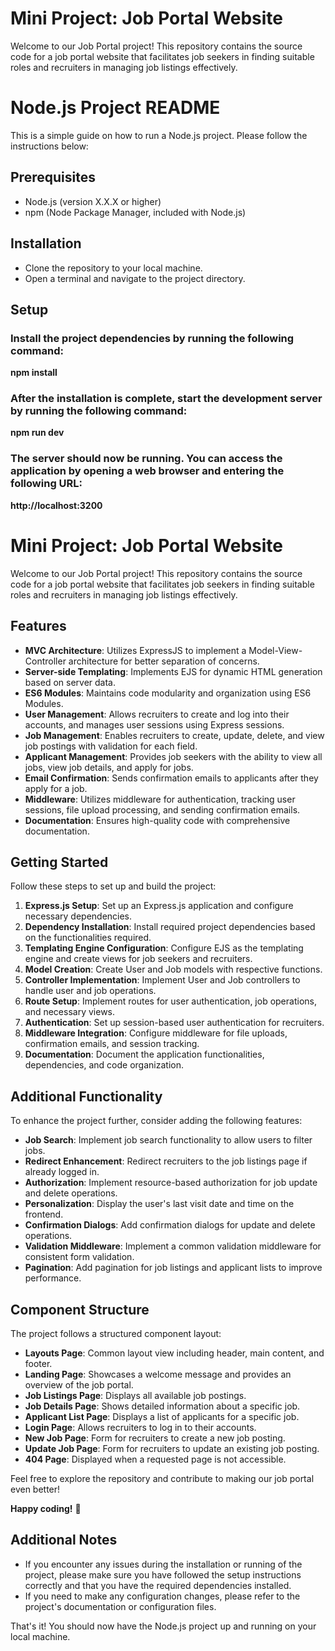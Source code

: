 # Mini Project: Job Portal Website

Welcome to our Job Portal project! This repository contains the source code for a job portal website that facilitates job seekers in finding suitable roles and recruiters in managing job listings effectively.


# Node.js Project README

This is a simple guide on how to run a Node.js project. Please follow the instructions below:

## Prerequisites

- Node.js (version X.X.X or higher)
- npm (Node Package Manager, included with Node.js)

## Installation

- Clone the repository to your local machine.
- Open a terminal and navigate to the project directory.

## Setup

### Install the project dependencies by running the following command:

**npm install**

### After the installation is complete, start the development server by running the following command:

**npm run dev**

### The server should now be running. You can access the application by opening a web browser and entering the following URL:

**http://localhost:3200**

# Mini Project: Job Portal Website

Welcome to our Job Portal project! This repository contains the source code for a job portal website that facilitates job seekers in finding suitable roles and recruiters in managing job listings effectively.

## Features

- **MVC Architecture**: Utilizes ExpressJS to implement a Model-View-Controller architecture for better separation of concerns.
- **Server-side Templating**: Implements EJS for dynamic HTML generation based on server data.
- **ES6 Modules**: Maintains code modularity and organization using ES6 Modules.
- **User Management**: Allows recruiters to create and log into their accounts, and manages user sessions using Express sessions.
- **Job Management**: Enables recruiters to create, update, delete, and view job postings with validation for each field.
- **Applicant Management**: Provides job seekers with the ability to view all jobs, view job details, and apply for jobs.
- **Email Confirmation**: Sends confirmation emails to applicants after they apply for a job.
- **Middleware**: Utilizes middleware for authentication, tracking user sessions, file upload processing, and sending confirmation emails.
- **Documentation**: Ensures high-quality code with comprehensive documentation.

## Getting Started

Follow these steps to set up and build the project:

1. **Express.js Setup**: Set up an Express.js application and configure necessary dependencies.
2. **Dependency Installation**: Install required project dependencies based on the functionalities required.
3. **Templating Engine Configuration**: Configure EJS as the templating engine and create views for job seekers and recruiters.
4. **Model Creation**: Create User and Job models with respective functions.
5. **Controller Implementation**: Implement User and Job controllers to handle user and job operations.
6. **Route Setup**: Implement routes for user authentication, job operations, and necessary views.
7. **Authentication**: Set up session-based user authentication for recruiters.
8. **Middleware Integration**: Configure middleware for file uploads, confirmation emails, and session tracking.
9. **Documentation**: Document the application functionalities, dependencies, and code organization.

## Additional Functionality 

To enhance the project further, consider adding the following features:

- **Job Search**: Implement job search functionality to allow users to filter jobs.
- **Redirect Enhancement**: Redirect recruiters to the job listings page if already logged in.
- **Authorization**: Implement resource-based authorization for job update and delete operations.
- **Personalization**: Display the user's last visit date and time on the frontend.
- **Confirmation Dialogs**: Add confirmation dialogs for update and delete operations.
- **Validation Middleware**: Implement a common validation middleware for consistent form validation.
- **Pagination**: Add pagination for job listings and applicant lists to improve performance.

## Component Structure

The project follows a structured component layout:

- **Layouts Page**: Common layout view including header, main content, and footer.
- **Landing Page**: Showcases a welcome message and provides an overview of the job portal.
- **Job Listings Page**: Displays all available job postings.
- **Job Details Page**: Shows detailed information about a specific job.
- **Applicant List Page**: Displays a list of applicants for a specific job.
- **Login Page**: Allows recruiters to log in to their accounts.
- **New Job Page**: Form for recruiters to create a new job posting.
- **Update Job Page**: Form for recruiters to update an existing job posting.
- **404 Page**: Displayed when a requested page is not accessible.

Feel free to explore the repository and contribute to making our job portal even better!

**Happy coding!** 🚀

## Additional Notes

- If you encounter any issues during the installation or running of the project, please make sure you have followed the setup instructions correctly and that you have the required dependencies installed.
- If you need to make any configuration changes, please refer to the project's documentation or configuration files.

That's it! You should now have the Node.js project up and running on your local machine.
